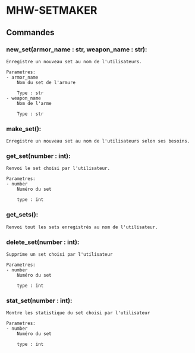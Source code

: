 # MHW-SETMAKER

## Commandes
### new_set(armor_name : str, weapon_name : str):
    Enregistre un nouveau set au nom de l'utilisateurs.

    Parametres:
    - armor_name
        Nom du set de l'armure

        Type : str
    - weapon_name
        Nom de l'arme

        Type : str

### make_set():
    Enregistre un nouveau set au nom de l'utilisateurs selon ses besoins.

    
### get_set(number : int):
    Renvoi le set choisi par l'utilisateur.

    Parametres:
    - number
        Numéro du set

        type : int

### get_sets():
    Renvoi tout les sets enregistrés au nom de l'utilisateur.

### delete_set(number : int):
    Supprime un set choisi par l'utilisateur

    Parametres:
    - number
        Numéro du set

        type : int

### stat_set(number : int):
    Montre les statistique du set choisi par l'utilisateur

    Parametres:
    - number
        Numéro du set

        type : int